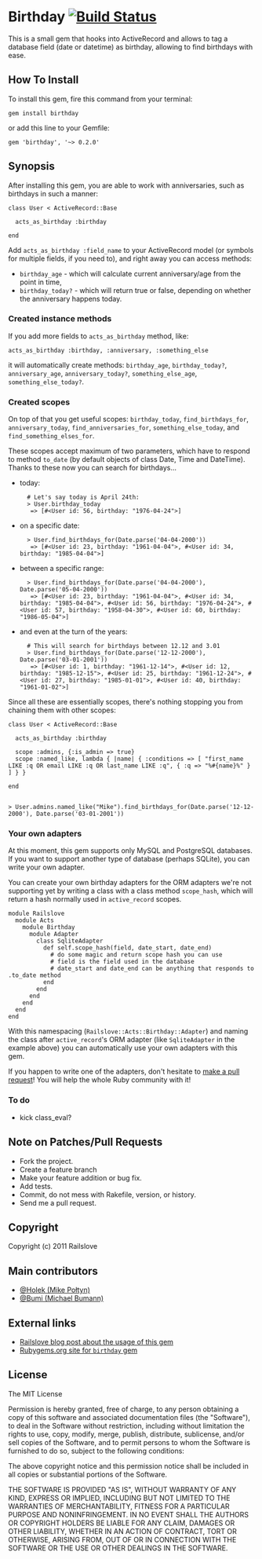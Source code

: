 # Birthday [![Build Status](https://secure.travis-ci.org/railslove/birthday.png)](http://travis-ci.org/railslove/birthday)

This is a small gem that hooks into ActiveRecord and allows to tag a database field (date or datetime) as birthday, allowing to find birthdays with ease.

## How To Install

To install this gem, fire this command from your terminal:

    gem install birthday

or add this line to your Gemfile:

    gem 'birthday', '~> 0.2.0'

## Synopsis

After installing this gem, you are able to work with anniversaries, such as birthdays in such a manner:

    class User < ActiveRecord::Base

      acts_as_birthday :birthday

    end

Add `acts_as_birthday :field_name` to your ActiveRecord model (or symbols for multiple fields, if you need to), and right away you can access methods:

* `birthday_age` - which will calculate current anniversary/age from the point in time,
* `birthday_today?` - which will return true or false, depending on whether the anniversary happens today.

### Created instance methods

If you add more fields to `acts_as_birthday` method, like:

    acts_as_birthday :birthday, :anniversary, :something_else

it will automatically create methods: `birthday_age`, `birthday_today?`, `anniversary_age`, `anniversary_today?`, `something_else_age`, `something_else_today?`.

### Created scopes

On top of that you get useful scopes: `birthday_today`, `find_birthdays_for`, `anniversary_today`, `find_anniversaries_for`, `something_else_today`, and `find_something_elses_for`.

These scopes accept maximum of two parameters, which have to respond to method `to_date` (by default objects of class Date, Time and DateTime). Thanks to these now you can search for birthdays...

* today:

        # Let's say today is April 24th:
        > User.birthday_today
         => [#<User id: 56, birthday: "1976-04-24">]

* on a specific date:

        > User.find_birthdays_for(Date.parse('04-04-2000'))
         => [#<User id: 23, birthday: "1961-04-04">, #<User id: 34, birthday: "1985-04-04">]

* between a specific range:

        > User.find_birthdays_for(Date.parse('04-04-2000'), Date.parse('05-04-2000'))
         => [#<User id: 23, birthday: "1961-04-04">, #<User id: 34, birthday: "1985-04-04">, #<User id: 56, birthday: "1976-04-24">, #<User id: 57, birthday: "1958-04-30">, #<User id: 60, birthday: "1986-05-04">]

* and even at the turn of the years:

        # This will search for birthdays between 12.12 and 3.01
        > User.find_birthdays_for(Date.parse('12-12-2000'), Date.parse('03-01-2001'))
         => [#<User id: 1, birthday: "1961-12-14">, #<User id: 12, birthday: "1985-12-15">, #<User id: 25, birthday: "1961-12-24">, #<User id: 27, birthday: "1985-01-01">, #<User id: 40, birthday: "1961-01-02">]

Since all these are essentially scopes, there's nothing stopping you from chaining them with other scopes:

    class User < ActiveRecord::Base

      acts_as_birthday :birthday

      scope :admins, {:is_admin => true}
      scope :named_like, lambda { |name| { :conditions => [ "first_name LIKE :q OR email LIKE :q OR last_name LIKE :q", { :q => "%#{name}%" } ] } }

    end


    > User.admins.named_like("Mike").find_birthdays_for(Date.parse('12-12-2000'), Date.parse('03-01-2001'))

### Your own adapters

At this moment, this gem supports only MySQL and PostgreSQL databases. If you want to support another type of database (perhaps SQLite), you can write your own adapter.

You can create your own birthday adapters for the ORM adapters we're not supporting yet by writing a class with a class method `scope_hash`, which will return a hash normally used in `active_record` scopes.

    module Railslove
      module Acts
        module Birthday
          module Adapter
            class SqliteAdapter
              def self.scope_hash(field, date_start, date_end)
                # do some magic and return scope hash you can use
                # field is the field used in the database
                # date_start and date_end can be anything that responds to .to_date method
              end
            end
          end
        end
      end
    end

With this namespacing (`Railslove::Acts::Birthday::Adapter`) and naming the class after `active_record`'s ORM adapter (like `SqliteAdapter` in the example above) you can automatically use your own adapters with this gem.

If you happen to write one of the adapters, don't hesitate to [make a pull request](https://github.com/railslove/birthday/pull/new/master)! You will help the whole Ruby community with it!

### To do

* kick class_eval?

## Note on Patches/Pull Requests

* Fork the project.
* Create a feature branch
* Make your feature addition or bug fix.
* Add tests.
* Commit, do not mess with Rakefile, version, or history.
* Send me a pull request.

## Copyright

Copyright (c) 2011 Railslove

## Main contributors

* [@Holek (Mike Połtyn)](http://github.com/Holek)
* [@Bumi (Michael Bumann)](http://github.com/bumi)

## External links

* [Railslove blog post about the usage of this gem](http://blog.railslove.com/2011/10/17/birthday-gem-easy-anniversaries-handling-ruby/)
* [Rubygems.org site for `birthday` gem](http://rubygems.org/gems/birthday)

## License

The MIT License

Permission is hereby granted, free of charge, to any person obtaining a copy
of this software and associated documentation files (the "Software"), to deal
in the Software without restriction, including without limitation the rights
to use, copy, modify, merge, publish, distribute, sublicense, and/or sell
copies of the Software, and to permit persons to whom the Software is
furnished to do so, subject to the following conditions:

The above copyright notice and this permission notice shall be included in
all copies or substantial portions of the Software.

THE SOFTWARE IS PROVIDED "AS IS", WITHOUT WARRANTY OF ANY KIND, EXPRESS OR
IMPLIED, INCLUDING BUT NOT LIMITED TO THE WARRANTIES OF MERCHANTABILITY,
FITNESS FOR A PARTICULAR PURPOSE AND NONINFRINGEMENT. IN NO EVENT SHALL THE
AUTHORS OR COPYRIGHT HOLDERS BE LIABLE FOR ANY CLAIM, DAMAGES OR OTHER
LIABILITY, WHETHER IN AN ACTION OF CONTRACT, TORT OR OTHERWISE, ARISING FROM,
OUT OF OR IN CONNECTION WITH THE SOFTWARE OR THE USE OR OTHER DEALINGS IN
THE SOFTWARE.
